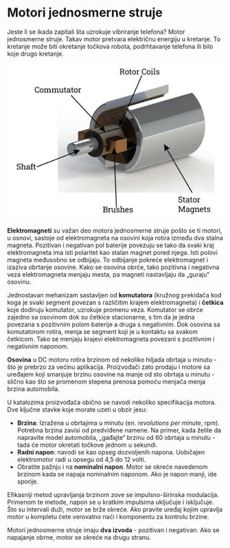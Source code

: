 # Motori jednosmerne struje

Jeste li se ikada zapitali šta uzrokuje vibriranje telefona? Motor jednosmerne struje. Takav motor pretvara električnu energiju u kretanje. To kretanje može biti okretanje točkova robota, podrhtavanje telefona ili bilo koje drugo kretanje.

![](slike/dc-motor.jpg)

**Elektromagneti** su važan deo motora jednosmerne struje pošto se ti motori, u osnovi, sastoje od elektromagneta na osovini koja rotira između dva stalna magneta. Pozitivan i negativan pol baterije povezuju se tako da svaki kraj elektromagneta ima isti polaritet kao stalan magnet pored njega. Isti polovi magneta međusobno se odbijaju. To odbijanje pokreće elektromagnet i izaziva obrtanje osovine. Kako se osovina obrće, tako pozitivna i negativna veza elektromagneta menjaju mesta, pa magneti nastavljaju da „guraju“ osovinu. 

Jednostavan mehanizam sastavljen od **komutatora** (kružnog prekidača kod koga je svaki segment povezan s različitim krajem elektromagneta) i **četkica** koje dodiruju komutator, uzrokuje promenu veza. Komutator se obrće zajedno sa osovinom dok su četkice stacionarne, s tim da je jedna povezana s pozitivnim polom baterije a druga s negativnim. Dok osovina sa komutatorom rotira, menja se segment koji je u kontaktu sa svakom četkicom. Tako se menjaju krajevi elektromagneta povezani s pozitivnim i negativnim naponom.

**Osovina** u DC motoru rotira brzinom od nekoliko hiljada obrtaja u minutu - što je prebrzo za većinu aplikacija. Proizvođači zato prodaju i motore sa uređajem koji smanjuje brzinu osovine na manje od sto obrtaja u minutu - slično kao što se promenom stepena prenosa pomoću menjača menja brzina automobila.

U katalozima proizvođača obično se navodi nekoliko specifikacija motora. Dve ključne stavke koje morate uzeti u obzir jesu:
* **Brzina**: Izražena u obrtajima u minutu (en. *revolutions per minute*, rpm). Potrebna brzina zavisi od predviđene namene. Na primer, kada želite da napravite model automobila, „gađajte“ brzinu od 60 obrtaja u minutu - tada će motor okretati točkove jednom u sekundi.
* **Radni napon**: navodi se kao opseg dozvoljenih napona. Uobičajen elektromotor radi u opsegu od 4,5 do 12 volti.
* Obratite pažnju i na **nominalni napon**. Motor se okreće navedenom brzinom kada se napaja nominalnim naponom. Ako je napon manji, ide sporije.

Efikasniji metod upravljanja brzinom zove se impulsno-širinska modulacija. Primenom te metode, napon se u kratkim impulsima uključuje i isključuje. Što su intervali duži, motor se brže okreće. Ako pravite uređaj kojim upravlja motor u kompletu ćete verovatno naći i komponentu za kontrolu brzine.

Motori jednosmerne struje imaju **dva izvoda** - pozitivan i negativan. Ako se napajanje obrne, motor se okreće na drugu stranu.